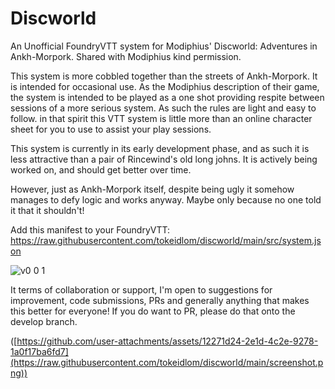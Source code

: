 # Discworld
An Unofficial FoundryVTT system for Modiphius' Discworld: Adventures in Ankh-Morpork. Shared with Modiphius kind permission.

This system is more cobbled together than the streets of Ankh-Morpork. It is intended for occasional use. As the Modiphius description of their game, the system is intended to be played as a one shot providing respite between sessions of a more serious system. As such the rules are light and easy to follow. in that spirit this VTT system is little more than an online character sheet for you to use to assist your play sessions.

This system is currently in its early development phase, and as such it is less attractive than a pair of Rincewind's old long johns. It is actively being worked on, and should get better over time.

However, just as Ankh-Morpork itself, despite being ugly it somehow manages to defy logic and works anyway. Maybe only because no one told it that it shouldn't!

Add this manifest to your FoundryVTT: https://raw.githubusercontent.com/tokeidlom/discworld/main/src/system.json

![v0 0 1](https://github.com/user-attachments/assets/c817d1e6-8aa2-4973-a692-177152f9ffba)

It terms of collaboration or support, I'm open to suggestions for improvement, code submissions, PRs and generally anything that makes this better for everyone! If you do want to PR, please do that onto the develop branch.

([https://github.com/user-attachments/assets/12271d24-2e1d-4c2e-9278-1a0f17ba6fd7](https://raw.githubusercontent.com/tokeidlom/discworld/main/screenshot.png))

